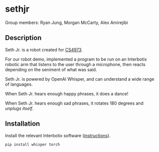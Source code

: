 # sethjr

Group members: Ryan Jung, Morgan McCarty, Alex Amirejibi 


## Description

Seth Jr. is a robot created for [CS4973](https://sethpate.github.io/cs4973/).

For our robot demo, implemented a program to be run on an Interbotix robotic arm that listens to the user through a microphone, then reacts depending on the seniment of what was said.

Seth Jr. is powered by OpenAI Whisper, and can understand a wide range of languages.

When Seth Jr. hears enough happy phrases, it does a dance!

When Seth Jr. hears enough sad phrases, it rotates 180 degrees and *unplugs itself*.


## Installation

Install the relevant Interbotix software ([instructions](https://sethpate.github.io/cs4973/robots)).

```
pip install whisper torch 
```
